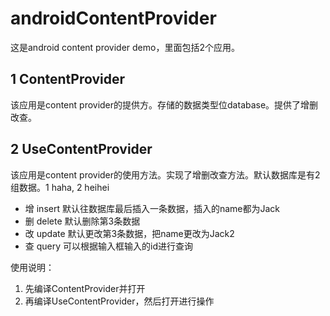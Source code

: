 # androidContentProvider

这是android content provider demo，里面包括2个应用。

## 1 ContentProvider
该应用是content provider的提供方。存储的数据类型位database。提供了增删改查。

## 2 UseContentProvider
该应用是content provider的使用方法。实现了增删改查方法。默认数据库是有2组数据。1 haha, 2 heihei

- 增 insert  默认往数据库最后插入一条数据，插入的name都为Jack
- 删 delete 默认删除第3条数据
- 改 update 默认更改第3条数据，把name更改为Jack2
- 查 query 可以根据输入框输入的id进行查询

使用说明：
1. 先编译ContentProvider并打开
2. 再编译UseContentProvider，然后打开进行操作
